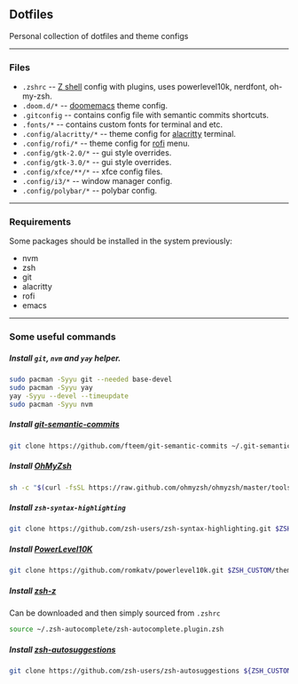 ## Dotfiles
Personal collection of dotfiles and theme configs

---
### Files
- `.zshrc` -- [Z shell](https://github.com/zsh-users/zsh) config with plugins, uses powerlevel10k, nerdfont, oh-my-zsh.
- `.doom.d/*` -- [doomemacs](https://github.com/doomemacs/doomemacs) theme config.
- `.gitconfig` -- contains config file with semantic commits shortcuts. 
- `.fonts/*` -- contains custom fonts for terminal and etc.
- `.config/alacritty/*` -- theme config for [alacritty](https://github.com/alacritty/alacritty) terminal. 
- `.config/rofi/*` -- theme config for [rofi](https://github.com/davatorium/rofi) menu.
- `.config/gtk-2.0/*` -- gui style overrides.
- `.config/gtk-3.0/*` -- gui style overrides.
- `.config/xfce/**/*` -- xfce config files.
- `.config/i3/*` -- window manager config.
- `.config/polybar/*` -- polybar config.
---
### Requirements
Some packages should be installed in the system previously:
- nvm
- zsh
- git
- alacritty
- rofi
- emacs

---
### Some useful commands

##### Install `git`, `nvm` and `yay` helper.
```bash
sudo pacman -Syyu git --needed base-devel
sudo pacman -Syyu yay
yay -Syyu --devel --timeupdate
sudo pacman -Syyu nvm
```

##### Install [git-semantic-commits](https://github.com/fteem/git-semantic-commits)
```bash
git clone https://github.com/fteem/git-semantic-commits ~/.git-semantic-commits
```

##### Install [OhMyZsh](https://ohmyz.sh/)
```bash
sh -c "$(curl -fsSL https://raw.github.com/ohmyzsh/ohmyzsh/master/tools/install.sh)"
```

##### Install `zsh-syntax-highlighting`
```bash
git clone https://github.com/zsh-users/zsh-syntax-highlighting.git $ZSH_CUSTOM/plugins/zsh-syntax-highlighting
```

##### Install [PowerLevel10K](https://github.com/romkatv/powerlevel10k)
```bash
git clone https://github.com/romkatv/powerlevel10k.git $ZSH_CUSTOM/themes/powerlevel10k
```

##### Install [zsh-z](https://github.com/agkozak/zsh-z#installation)
Can be downloaded and then simply sourced from `.zshrc`
```bash
source ~/.zsh-autocomplete/zsh-autocomplete.plugin.zsh
```

##### Install [zsh-autosuggestions](https://github.com/zsh-users/zsh-autosuggestions)
```bash
git clone https://github.com/zsh-users/zsh-autosuggestions ${ZSH_CUSTOM:-~/.oh-my-zsh/custom}/plugins/zsh-autosuggestions
```
